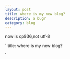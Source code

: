 ```yaml
---
layout: post
title: where is my new blog? 
description: a bug?
category: blog 
---
```


now is cp936,not utf-8

`
title: where is my new blog?

`
